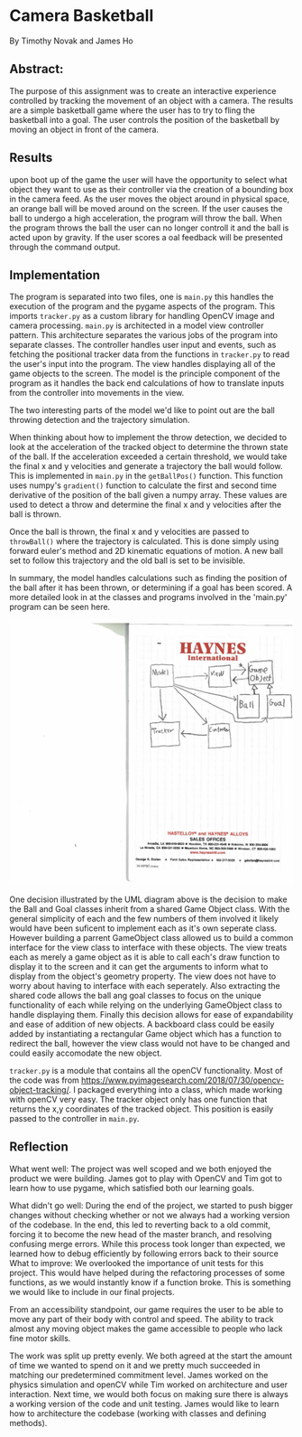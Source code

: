 # Camera Basketball

By Timothy Novak and James Ho

## Abstract:

The purpose of this assignment was to create an interactive experience controlled by tracking the movement of an object with a camera. The results are a simple basketball game where the user has to try to fling the basketball into a goal. The user controls the position of the basketball by moving an object in front of the camera.

  

## Results

upon boot up of the game the user will have the opportunity to select what object they want to use as their controller via the creation of a bounding box in the camera feed. As the user moves the object around in physical space, an orange ball will be moved around on the screen. If the user causes the ball to undergo a high acceleration, the program will throw the ball. When the program throws the ball the user can no longer controll it and the ball is acted upon by gravity. If the user scores a oal feedback will be presented through the command output.

## Implementation

The program is separated into two files, one is `main.py` this handles the execution of the program and the pygame aspects of the program. This imports `tracker.py` as a custom library for handling OpenCV image and camera processing. `main.py` is architected in a model view controller pattern. This architecture separates the various jobs of the program into separate classes. The controller handles user input and events, such as fetching the positional tracker data from the functions in `tracker.py` to read the user's input into the program. The view handles displaying all of the game objects to the screen. The model is the principle component of the program as it handles the back end calculations of how to translate inputs from the controller into movements in the view.

The two interesting parts of the model we'd like to point out are the ball throwing detection and the trajectory simulation.

When thinking about how to implement the throw detection, we decided to look at the acceleration of the tracked object to determine the thrown state of the ball. If the acceleration exceeded a certain threshold, we would take the final x and y velocities and generate a trajectory the ball would follow. This is implemented in `main.py` in the `getBallPos()` function. This function uses numpy's `gradient()` function to calculate the first and second time derivative of the position of the ball given a numpy array. These values are used to detect a throw and determine the final x and y velocities after the ball is thrown.

Once the ball is thrown, the final x and y velocities are passed to `throwBall()` where the trajectory is calculated. This is done simply using forward euler's method and 2D kinematic equations of motion. A new ball set to follow this trajectory and the old ball is set to be invisible.

In summary, the model handles calculations such as finding the position of the ball after it has been thrown, or determining if a goal has been scored. A more detailed look in at the classes and programs involved in the 'main.py' program can be seen here.

![alt text](/UML.jpg "The UML diagram of main.py") 

One decision illustrated by the UML diagram above is the decision to make the Ball and Goal classes inherit from a shared Game Object class. With the general simplicity of each and the few numbers of them involved it likely would have been suficent to implement each as it's own seperate class. However building a parrent GameObject class allowed us to build a common interface for the view class to interface with these objects. The view treats each as merely a game object as it is able to call each's draw function to display it to the screen and it can get the arguments to inform what to display from the object's geometry property. The view does not have to worry about having to interface with each seperately. Also extracting the shared code allows the ball ang goal classes to focus on the unique functionality of each while relying on the underlying GameObject class to handle displaying them. Finally this decision allows for ease of expandability and ease of addition of new objects. A backboard class could be easily added by instantiating a rectangular Game object which has a function to redirect the ball, however the view class would not have to be changed and could easily accomodate the new object.

`tracker.py` is a module that contains all the openCV functionality. Most of the code was from https://www.pyimagesearch.com/2018/07/30/opencv-object-tracking/. I packaged everything into a class, which made working with openCV very easy. The tracker object only has one function that returns the x,y coordinates of the tracked object. This position is easily passed to the controller in `main.py`.

## Reflection

What went well: The project was well scoped and we both enjoyed the product we were building. James got to play with OpenCV and Tim got to learn how to use pygame, which satisfied both our learning goals.

What didn't go well: During the end of the project, we started to push bigger changes without checking whether or not we always had a working version of the codebase. In the end, this led to reverting back to a old commit, forcing it to become the new head of the master branch, and resolving confusing merge errors. While this process took longer than expected, we learned how to debug efficiently by following errors back to their source
What to improve: We overlooked the importance of unit tests for this project. This would have helped during the refactoring processes of some functions, as we would instantly know if a function broke. This is something we would like to include in our final projects.

From an accessibility standpoint, our game requires the user to be able to move any part of their body with control and speed. The ability to track almost any moving object makes the game accessible to people who lack fine motor skills. 

The work was split up pretty evenly. We both agreed at the start the amount of time we wanted to spend on it and we pretty much succeeded in matching our predetermined commitment level. James worked on the physics simulation and openCV while Tim worked on architecture and user interaction. Next time, we would both focus on making sure there is always a working version of the code and unit testing. James would like to learn how to architecture the codebase (working with classes and defining methods).
